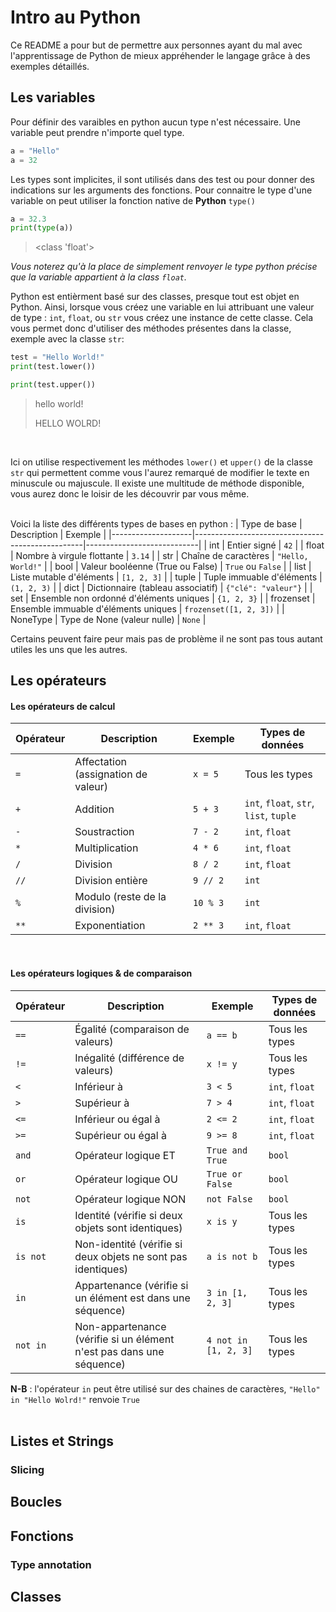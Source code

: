 # Intro au Python 
Ce README a pour but de permettre aux personnes ayant du mal avec l'apprentissage de Python de mieux appréhender le langage grâce à des exemples détaillés.
## Les variables 
Pour définir des varaibles en python aucun type n'est nécessaire. Une variable peut prendre n'importe quel type.
```python
a = "Hello"
a = 32
```
Les types sont implicites, il sont utilisés dans des test ou pour donner des indications sur les arguments des fonctions.
Pour connaitre le type d'une variable on peut utiliser la fonction native de **Python** `type()`
```python
a = 32.3
print(type(a))
```
> <class 'float'>

*Vous noterez qu'à la place de simplement renvoyer le type python précise que la variable appartient à la class `float`.*

Python est entièrment basé sur des classes, presque tout est objet en Python.
Ainsi, lorsque vous créez une variable en lui attribuant une valeur de type : `int`, `float`, ou `str` vous créez une instance de cette classe.
Cela vous permet donc d'utiliser des méthodes présentes dans la classe, exemple avec la classe `str`:
```python
test = "Hello World!"
print(test.lower())

print(test.upper())
```
>hello world!
>
>HELLO WOLRD!
<br>

Ici on utilise respectivement les méthodes `lower()` et `upper()` de la classe `str` qui permettent comme vous l'aurez remarqué de modifier le texte en minuscule ou majuscule.
Il existe une multitude de méthode disponible, vous aurez donc le loisir de les découvrir par vous même.
<br>
<br>

Voici la liste des différents types de bases en python :
| Type de base       | Description                                      | Exemple                    |
|--------------------|--------------------------------------------------|----------------------------|
| int                | Entier signé                                     | `42`                       |
| float              | Nombre à virgule flottante                       | `3.14`                     |
| str                | Chaîne de caractères                             | `"Hello, World!"`          |
| bool               | Valeur booléenne (True ou False)                 | `True` ou `False`          |
| list               | Liste mutable d'éléments                         | `[1, 2, 3]`                |
| tuple              | Tuple immuable d'éléments                        | `(1, 2, 3)`                |
| dict               | Dictionnaire (tableau associatif)                | `{"clé": "valeur"}`        |
| set                | Ensemble non ordonné d'éléments uniques          | `{1, 2, 3}`                |
| frozenset          | Ensemble immuable d'éléments uniques             | `frozenset([1, 2, 3])`     |
| NoneType           | Type de None (valeur nulle)                      | `None`                     |

Certains peuvent faire peur mais pas de problème il ne sont pas tous autant utiles les uns que les autres.
<br>
## Les opérateurs


#### Les opérateurs de calcul

| Opérateur    | Description                                 | Exemple                    | Types de données                       |
|--------------|---------------------------------------------|----------------------------|----------------------------------------|
| `=`          | Affectation (assignation de valeur)         | `x = 5`                    | Tous les types                         |
| `+`          | Addition                                    | `5 + 3`                    | `int`, `float`, `str`, `list`, `tuple` |
| `-`          | Soustraction                                | `7 - 2`                    | `int`, `float`                         |
| `*`          | Multiplication                              | `4 * 6`                    | `int`, `float`                         |
| `/`          | Division                                    | `8 / 2`                    | `int`, `float`                         |
| `//`         | Division entière                            | `9 // 2`                   | `int`                                  |
| `%`          | Modulo (reste de la division)               | `10 % 3`                   | `int`                                  |
| `**`         | Exponentiation                              | `2 ** 3`                   | `int`, `float`                         |

<br>

#### Les opérateurs logiques & de comparaison


| Opérateur    | Description                                                          | Exemple                    | Types de données   |
|--------------|----------------------------------------------------------------------|----------------------------|--------------------|
| `==`         | Égalité (comparaison de valeurs)                                     | `a == b`                   | Tous les types     |
| `!=`         | Inégalité (différence de valeurs)                                    | `x != y`                   | Tous les types     |
| `<`          | Inférieur à                                                          | `3 < 5`                    | `int`, `float`     |
| `>`          | Supérieur à                                                          | `7 > 4`                    | `int`, `float`     |
| `<=`         | Inférieur ou égal à                                                  | `2 <= 2`                   | `int`, `float`     |
| `>=`         | Supérieur ou égal à                                                  | `9 >= 8`                   | `int`, `float`     |
| `and`        | Opérateur logique ET                                                 | `True and True`            | `bool`             |
| `or`         | Opérateur logique OU                                                 | `True or False`            | `bool`             |
| `not`        | Opérateur logique NON                                                | `not False`                | `bool`             |
| `is`         | Identité (vérifie si deux objets sont identiques)                    | `x is y`                   | Tous les types     |
| `is not`     | Non-identité (vérifie si deux objets ne sont pas identiques)         | `a is not b`               | Tous les types     |
| `in`         | Appartenance (vérifie si un élément est dans une séquence)           | `3 in [1, 2, 3]`           | Tous les types     |
| `not in`     | Non-appartenance (vérifie si un élément n'est pas dans une séquence) | `4 not in [1, 2, 3]`       | Tous les types     |


**N-B** : l'opérateur `in` peut être utilisé sur des chaines de caractères, `"Hello" in "Hello Wolrd!"` renvoie `True`
<br>
<br>


## Listes et Strings
### Slicing


## Boucles


## Fonctions
### Type annotation


## Classes
